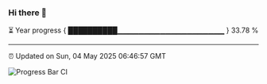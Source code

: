 ### Hi there 👋

⏳ Year progress { ██████████▁▁▁▁▁▁▁▁▁▁▁▁▁▁▁▁▁▁▁▁ } 33.78 %

---

⏰ Updated on Sun, 04 May 2025 06:46:57 GMT

![Progress Bar CI](https://github.com/IshwaranRudhara/GIT-ACTION/workflows/Progress%20Bar%20CI/badge.svg)
